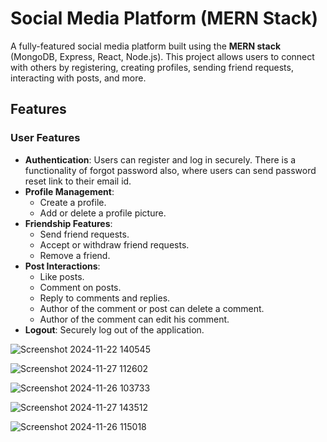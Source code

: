 # Social Media Platform (MERN Stack)

A fully-featured social media platform built using the **MERN stack** (MongoDB, Express, React, Node.js). This project allows users to connect with others by registering, creating profiles, sending friend requests, interacting with posts, and more.

## Features

### User Features
- **Authentication**: Users can register and log in securely. There is a functionality of forgot password also, where users can send password reset link to their email id.
- **Profile Management**:
  - Create a profile.
  - Add or delete a profile picture.
- **Friendship Features**:
  - Send friend requests.
  - Accept or withdraw friend requests.
  - Remove a friend.
- **Post Interactions**:
  - Like posts.
  - Comment on posts.
  - Reply to comments and replies.
  - Author of the comment or post can delete a comment.
  - Author of the comment can edit his comment.
- **Logout**: Securely log out of the application. 


![Screenshot 2024-11-22 140545](https://github.com/user-attachments/assets/7830bf02-f1d6-4612-8dcf-a195079a81a2) 

![Screenshot 2024-11-27 112602](https://github.com/user-attachments/assets/8886a0a8-84e2-41b0-ad81-64447be746da) 


![Screenshot 2024-11-26 103733](https://github.com/user-attachments/assets/81770ad4-5c93-44fa-a384-2a28fa30801c)

![Screenshot 2024-11-27 143512](https://github.com/user-attachments/assets/445fa5cd-0a6b-421e-a8d1-44f296f7b777)


![Screenshot 2024-11-26 115018](https://github.com/user-attachments/assets/e951ac7d-1f62-45b2-a90b-3e5e82a6989f)
